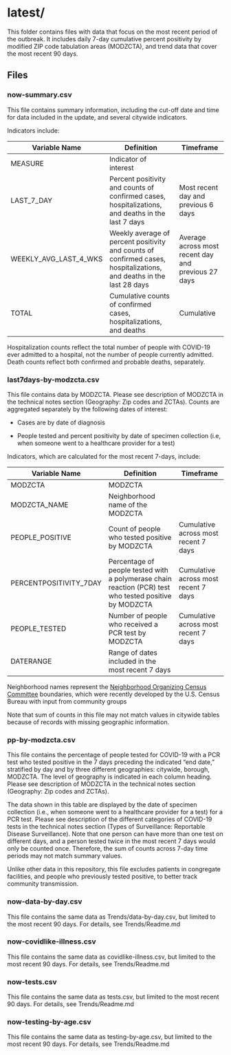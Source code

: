 # latest/ 

This folder contains files with data that focus on the most recent period of the outbreak. It includes daily 7-day cumulative percent positivity by modified ZIP code tabulation areas (MODZCTA), and trend data that cover the most recent 90 days.

## Files 

### now-summary.csv   

This file contains summary information, including the cut-off date and time for data included in the update, and several citywide indicators.     

Indicators include: 

| Variable Name | Definition | Timeframe | 
|-----------------------|----------------------------------------------------------------------------------------------------------------------|-----------------------------------------------------|
| MEASURE | Indicator of interest | |         
| LAST_7_DAY | Percent positivity and counts of confirmed cases, hospitalizations, and deaths in the last 7 days | Most recent day and previous 6 days |   
| WEEKLY_AVG_LAST_4_WKS | Weekly average of percent positivity and counts of confirmed cases, hospitalizations, and deaths in the last 28 days | Average across most recent day and previous 27 days | 
| TOTAL | Cumulative counts of confirmed cases, hospitalizations, and deaths | Cumulative |   

Hospitalization counts reflect the total number of people with COVID-19 ever admitted to a hospital, not the number of people currently admitted. Death counts reflect both confirmed and probable deaths, separately. 

### last7days-by-modzcta.csv

This file contains data by MODZCTA. Please see description of MODZCTA in the technical notes section (Geography: Zip codes and ZCTAs). Counts are aggregated separately by the following dates of interest:  

- Cases are by date of diagnosis   

- People tested and percent positivity by date of specimen collection (i.e, when someone went to a healthcare provider for a test)

Indicators, which are calculated for the most recent 7-days, include: 

| Variable Name | Definition | Timeframe  | 
|-------------------------|------------------------------------------------------------------------------------|----------------------------------------------------| 
| MODZCTA | MODZCTA | |          
| MODZCTA_NAME | Neighborhood name of the MODZCTA | |    
| PEOPLE_POSITIVE | Count of people who tested positive by MODZCTA | Cumulative across most recent 7 days | 
| PERCENTPOSITIVITY_7DAY | Percentage of people tested with a polymerase chain reaction (PCR) test who tested positive by MODZCTA | Cumulative across most recent 7 days | 
| PEOPLE_TESTED | Number of people who received a PCR test by MODZCTA | Cumulative across most recent 7 days | 
| DATERANGE | Range of dates included in the most recent 7 days | | 

Neighborhood names represent the [Neighborhood Organizing Census Committee](https://www1.nyc.gov/site/census/index.page) boundaries, which were recently developed by the U.S. Census Bureau with input from community groups

Note that sum of counts in this file may not match values in citywide tables because of records with missing geographic information.

### pp-by-modzcta.csv 

This file contains the percentage of people tested for COVID-19 with a PCR test who tested positive in the 7 days preceding the indicated “end date,” stratified by day and by three different geographies: citywide, borough, MODZCTA. The level of geography is indicated in each column heading. Please see description of MODZCTA in the technical notes section (Geography: Zip codes and ZCTAs). 

The data shown in this table are displayed by the date of specimen collection (i.e., when someone went to a healthcare provider for a test) for a PCR test. Please see description of the different categories of COVID-19 tests in the technical notes section (Types of Surveillance: Reportable Disease Surveillance). Note that one person can have more than one test on different days, and a person tested twice in the most recent 7 days would only be counted once. Therefore, the sum of counts across 7-day time periods may not match summary values.

Unlike other data in this repository, this file excludes patients in congregate facilities, and people who previously tested positive, to better track community transmission. 

### now-data-by-day.csv 

This file contains the same data as Trends/data-by-day.csv, but limited to the most recent 90 days. For details, see Trends/Readme.md 
 
### now-covidlike-illness.csv 

This file contains the same data as covidlike-illness.csv, but limited to the most recent 90 days. For details, see Trends/Readme.md 
 
### now-tests.csv 

This file contains the same data as tests.csv, but limited to the most recent 90 days. For details, see Trends/Readme.md 
 
### now-testing-by-age.csv 

This file contains the same data as testing-by-age.csv, but limited to the most recent 90 days. For details, see Trends/Readme.md 

